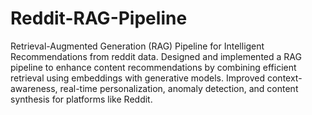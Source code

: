 # Reddit-RAG-Pipeline
Retrieval-Augmented Generation (RAG) Pipeline for Intelligent Recommendations from reddit data. Designed and implemented a RAG pipeline to enhance content recommendations by combining efficient retrieval using embeddings with generative models. Improved context-awareness, real-time personalization, anomaly detection, and content synthesis for platforms like Reddit.
